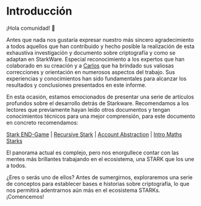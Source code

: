 # Introducción

¡Hola comunidad! 👋

Antes que nada nos gustaría expresar nuestro más sincero agradecimiento a todos aquellos que han contribuido y hecho posible la realización de esta exhaustiva investigación y documento sobre criptografía y como se adaptan en StarkWare. Especial reconocimiento a los expertos que han colaborado en su creación y a [Carlos](https://twitter.com/0xhasher_) que ha brindado sus valiosas correcciones y orientación en numerosos aspectos del trabajo. Sus experiencias y conocimientos han sido fundamentales para alcanzar los resultados y conclusiones presentados en este informe.

En esta ocasión, estamos emocionados de presentar una serie de artículos profundos sobre el desarrollo detrás de Starkware. Recomendamos a los lectores que previamente hayan leído otros documentos y tengan conocimientos técnicos para una mejor comprensión, para este documento en concreto recomendamos:

[Stark END-Game](https://starkware.co/resource/stark-endgame/) | [Recursive Stark](https://starkware.co/resource/stark-endgame/) |  [Account Abstraction](https://starkware.co/resource/account-abstraction-improving-security-and-user-experience-for-mainstream-crypto-adoption/) | [Intro Maths Starks](https://starkware.co/stark-math-a-very-short-primer/)

El panorama actual es complejo, pero nos enorgullece contar con las mentes más brillantes trabajando en el ecosistema, una STARK que los une a todos.

¿Eres o serás uno de ellos? Antes de sumergirnos, exploraremos una serie de conceptos para establecer bases e historias sobre criptografía, lo que nos permitirá adentrarnos aún más en el ecosistema STARKs. ¡Comencemos!
